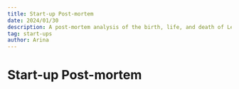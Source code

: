 ```yaml
---
title: Start-up Post-mortem
date: 2024/01/30
description: A post-mortem analysis of the birth, life, and death of Let Me Graduate. 
tag: start-ups
author: Arina
---
```


# Start-up Post-mortem

